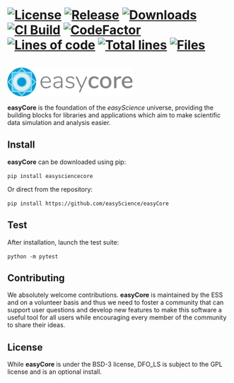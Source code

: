 # [![License][50]][51] [![Release][30]][31] [![Downloads][70]][71] [![CI Build][20]][21] [![CodeFactor][83]][84] [![Lines of code][81]](<>) [![Total lines][80]](<>) [![Files][82]](<>)


<img height="80"><img src="https://raw.githubusercontent.com/easyScience/easyCore/master/resources/images/ec_logo.svg" height="65">

**easyCore** is the foundation of the *easyScience* universe, providing the building blocks for libraries and applications which aim to make scientific data simulation and analysis easier.

<!---CI Build Status--->

[20]: https://github.com/easyScience/easyCore/workflows/CI%20using%20pip/badge.svg

[21]: https://github.com/easyScience/easyCore/actions


<!---Release--->

[30]: https://img.shields.io/github/release/easyScience/easyCore.svg

[31]: https://github.com/easyScience/easyCore/releases

<!---License--->

[50]: https://img.shields.io/github/license/easyScience/easyCore.svg

[51]: https://github.com/easyScience/easyCore/blob/master/LICENSE.md


<!---Downloads--->

[70]: https://img.shields.io/github/downloads/easyScience/easyCore/total.svg

[71]: https://github.com/easyScience/easyCore/releases

<!---Code statistics--->

[80]: https://tokei.rs/b1/github/easyScience/easyCore

[81]: https://tokei.rs/b1/github/easyScience/easyCore?category=code

[82]: https://tokei.rs/b1/github/easyScience/easyCore?category=files

[83]: https://www.codefactor.io/repository/github/easyscience/easycore/badge

[84]: https://www.codefactor.io/repository/github/easyscience/easycore

## Install

**easyCore** can be downloaded using pip:

```pip install easysciencecore```

Or direct from the repository:

```pip install https://github.com/easyScience/easyCore```

## Test

After installation, launch the test suite:

```python -m pytest```

## Contributing
We absolutely welcome contributions. **easyCore** is maintained by the ESS and on a volunteer basis and thus we need to foster a community that can support user questions and develop new features to make this software a useful tool for all users while encouraging every member of the community to share their ideas.

## License
While **easyCore** is under the BSD-3 license, DFO_LS is subject to the GPL license and is an optional install.